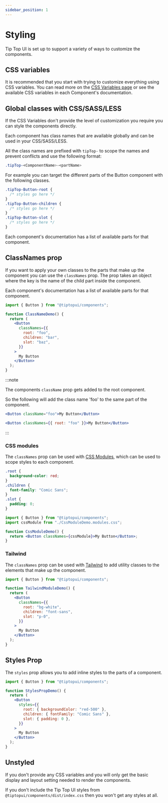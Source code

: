 ```yaml
---
sidebar_position: 1
---
```


# Styling

Tip Top UI is set up to support a variety of ways to customize the components.

## CSS variables

It is recommended that you start with trying to customize everything using CSS variables. You can read more on the [CSS Variables page](./cssVariables) or see the available CSS variables in each Component's documentation.

## Global classes with CSS/SASS/LESS

If the CSS Variables don't provide the level of customization you require you can style the components directly.

Each component has class names that are available globally and can be used in your CSS/SASS/LESS.

All the class names are prefixed with `tipTop-` to scope the names and prevent conflicts and use the following format:

```css
.tipTop-<ComponentName>-<partName>
```

For example you can target the different parts of the Button component with the following classes.

```css
.tipTop-Button-root {
  /* styles go here */
}
.tipTop-Button-children {
  /* styles go here */
}
.tipTop-Button-slot {
  /* styles go here */
}
```

Each component's documentation has a list of available parts for that component.

## ClassNames prop

If you want to apply your own classes to the parts that make up the component you can use the `classNames` prop. The prop takes an object where the key is the name of the child part inside the component.

Each component's documentation has a list of available parts for that component.

```jsx
import { Button } from "@tiptopui/components";

function ClassNameDemo() {
  return (
    <Button
      classNames={{
        root: "foo",
        children: "bar",
        slot: "baz",
      }}
    >
      My Button
    </Button>
  );
}
```

:::note

The components `className` prop gets added to the root component.

So the following will add the class name 'foo' to the same part of the component.

```jsx
<Button className="foo">My Button</Button>
```

```jsx
<Button classNames={{ root: "foo" }}>My Button</Button>
```

:::

### CSS modules

The `classNames` prop can be used with [CSS Modules](https://github.com/css-modules/css-modules), which can be used to scope styles to each component.

```css title="cssModuleDemo.module.css"
.root {
  background-color: red;
}
.children {
  font-family: "Comic Sans";
}
.slot {
  padding: 0;
}
```

```jsx title="cssModuleDemo.jsx"
import { Button } from "@tiptopui/components";
import cssModule from "./CssModuleDemo.modules.css";

function CssModuleDemo() {
  return <Button classNames={cssModule}>My Button</Button>;
}
```

### Tailwind

The `classNames` prop can be used with [Tailwind](https://tailwindcss.com/) to add utility classes to the elements that make up the component.

```jsx
import { Button } from "@tiptopui/components";

function TailwindModuleDemo() {
  return (
    <Button
      classNames={{
        root: "bg-white",
        children: "font-sans",
        slot: "p-0",
      }}
    >
      My Button
    </Button>
  );
}
```

## Styles Prop

The `styles` prop allows you to add inline styles to the parts of a component.

```jsx
import { Button } from "@tiptopui/components";

function StylesPropDemo() {
  return (
    <Button
      styles={{
        root: { backgroundColor: "red-500" },
        children: { fontFamily: "Comic Sans" },
        slot: { padding: 0 },
      }}
    >
      My Button
    </Button>
  );
}
```

## Unstyled

If you don't provide any CSS variables and you will only get the basic display and layout setting needed to render the components.

If you don't include the Tip Top UI styles from `@tiptopui/components/dist/index.css` then you won't get any styles at all.
